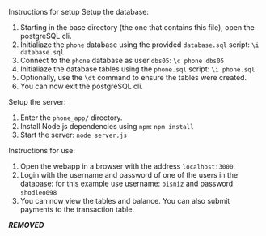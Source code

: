 Instructions for setup
  Setup the database:  
  1. Starting in the base directory (the one that contains this file), open the postgreSQL cli.
  2. Initialiaze the `phone` database using the provided `database.sql` script:
      `\i database.sql`
  5. Connect to the `phone` database as user `dbs05`:
      `\c phone dbs05`
  6. Initialiaze the database tables using the `phone.sql` script:
      `\i phone.sql`
  7. Optionally, use the `\dt` command to ensure the tables were created.
  8. You can now exit the postgreSQL cli.

  Setup the server:
  1. Enter the `phone_app/` directory.
  2. Install Node.js dependencies using `npm`:
      `npm install`
  3. Start the server:
      `node server.js`


Instructions for use:
1. Open the webapp in a browser with the address `localhost:3000`.
2. Login with the username and password of one of the users in the database:
     for this example use username: `bisniz` and password: `shodleo098`
3. You can now view the tables and balance. You can also submit payments to the transaction table.


***REMOVED***

